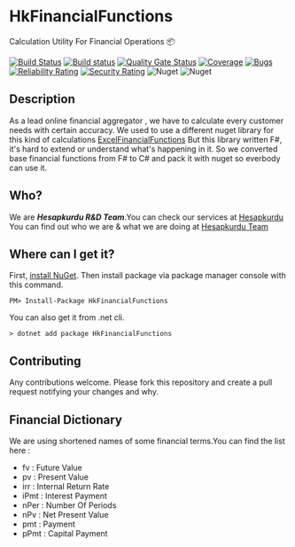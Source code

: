 HkFinancialFunctions 
===
Calculation Utility For Financial Operations :package:

[![Build Status](https://travis-ci.org/senvardarsemih/hk-financial-functions.svg?branch=master)](https://travis-ci.org/senvardarsemih/hk-financial-functions)
[![Build status](https://ci.appveyor.com/api/projects/status/kso6tmjv4oamwjmd?svg=true)](https://ci.appveyor.com/project/senvardarsemih/hk-financial-functions)
[![Quality Gate Status](https://sonarcloud.io/api/project_badges/measure?project=senvardarsemih_hk-financial-functions&metric=alert_status)](https://sonarcloud.io/dashboard?id=senvardarsemih_hk-financial-functions)
[![Coverage](https://sonarcloud.io/api/project_badges/measure?project=senvardarsemih_hk-financial-functions&metric=coverage)](https://sonarcloud.io/dashboard?id=senvardarsemih_hk-financial-functions)
[![Bugs](https://sonarcloud.io/api/project_badges/measure?project=senvardarsemih_hk-financial-functions&metric=bugs)](https://sonarcloud.io/dashboard?id=senvardarsemih_hk-financial-functions)
[![Reliability Rating](https://sonarcloud.io/api/project_badges/measure?project=senvardarsemih_hk-financial-functions&metric=reliability_rating)](https://sonarcloud.io/dashboard?id=senvardarsemih_hk-financial-functions)
[![Security Rating](https://sonarcloud.io/api/project_badges/measure?project=senvardarsemih_hk-financial-functions&metric=security_rating)](https://sonarcloud.io/dashboard?id=senvardarsemih_hk-financial-functions)
![Nuget](https://img.shields.io/nuget/v/HkFinancialFunctions.svg?style=flat-square)
![Nuget](https://img.shields.io/nuget/dt/HkFinancialFunctions.svg)

## Description

As a lead online financial aggregator , we have to calculate every customer needs with certain accuracy.
We used to use a different nuget library for this kind of calculations [ExcelFinancialFunctions](https://www.nuget.org/packages/ExcelFinancialFunctions/)
But this library written F#, it's hard to extend or understand what's happening in it.
So we converted base financial functions from F# to C# and pack it with nuget so everbody can use it.

## Who?

We are **_Hesapkurdu R&D Team_**.You can check our services at [Hesapkurdu](https://www.hesapkurdu.com/) 
You can find out who we are & what we are doing at [Hesapkurdu Team](https://github.com/orgs/Hesapkurdu/teams/hesapkurdu)

## Where can I get it?

First, [install NuGet](http://docs.nuget.org/docs/start-here/installing-nuget).
Then install package via package manager console with this command.

```
PM> Install-Package HkFinancialFunctions
```

You can also get it from .net cli.

```
> dotnet add package HkFinancialFunctions
```

## Contributing

Any contributions welcome. Please fork this repository and create a pull request notifying your changes and why.

## Financial Dictionary 

We are using shortened names of some financial terms.You can find the list here :

* fv : Future Value
* pv : Present Value
* irr : Internal Return Rate
* iPmt : Interest Payment
* nPer : Number Of Periods
* nPv : Net Present Value
* pmt : Payment
* pPmt : Capital Payment
